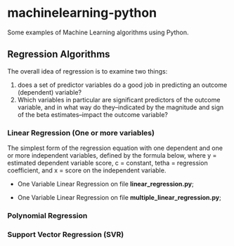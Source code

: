 # machinelearning-python
Some examples of Machine Learning algorithms using Python.

## Regression Algorithms

The overall idea of regression is to examine two things: 

1. does a set of predictor variables do a good job in predicting an outcome (dependent) variable?
2. Which variables in particular are significant predictors of the outcome variable, and in what way do they–indicated by the magnitude and sign of the beta estimates–impact the outcome variable?

### Linear Regression (One or more variables)

The simplest form of the regression equation with one dependent and one or more independent variables, defined by the formula below, where y = estimated dependent variable score, c = constant, tetha = regression coefficient, and x = score on the independent variable.

- One Variable Linear Regression on file **linear_regression.py**;

- One Variable Linear Regression on file **multiple_linear_regression.py**;

### Polynomial Regression

### Support Vector Regression (SVR)